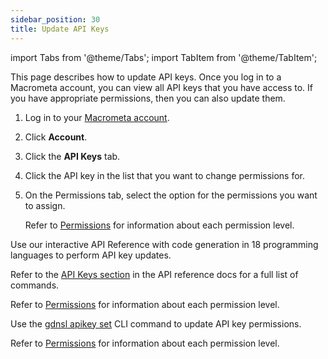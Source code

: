 ```yaml
---
sidebar_position: 30
title: Update API Keys
---
```


import Tabs from '@theme/Tabs';
import TabItem from '@theme/TabItem';

This page describes how to update API keys. Once you log in to a Macrometa account, you can view all API keys that you have access to. If you have appropriate permissions, then you can also update them.

<Tabs groupId="operating-systems">
<TabItem value="console" label="Web Console">

1. Log in to your [Macrometa account](https://auth-play.macrometa.io/).
1. Click **Account**.
1. Click the **API Keys** tab.
1. Click the API key in the list that you want to change permissions for.
1. On the Permissions tab, select the option for the permissions you want to assign.

   Refer to [Permissions](../permissions/index.md) for information about each permission level.

</TabItem>
<TabItem value="api" label="REST API">

Use our interactive API Reference with code generation in 18 programming languages to perform API key updates.

Refer to the [API Keys section](https://macrometa.com/docs/api#/operations/ValidateApiKey) in the API reference docs for a full list of commands.

Refer to [Permissions](index.md) for information about each permission level.

</TabItem>
<TabItem value="cli" label="CLI">

Use the [gdnsl apikey set](../../cli/api-key-cli.md#gdnsl-apikey-set) CLI command to update API key permissions.

Refer to [Permissions](../permissions/index.md) for information about each permission level.

</TabItem>
</Tabs>
